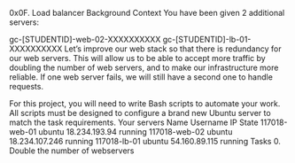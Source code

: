 0x0F. Load balancer
Background Context
You have been given 2 additional servers:

gc-[STUDENTID]-web-02-XXXXXXXXXX
gc-[STUDENTID]-lb-01-XXXXXXXXXX
Let’s improve our web stack so that there is redundancy for our web servers. This will allow us to be able to accept more traffic by doubling the number of web servers, and to make our infrastructure more reliable. If one web server fails, we will still have a second one to handle requests.

For this project, you will need to write Bash scripts to automate your work. All scripts must be designed to configure a brand new Ubuntu server to match the task requirements.
Your servers
Name	Username	IP	State
117018-web-01	ubuntu	18.234.193.94	running
117018-web-02	ubuntu	18.234.107.246	running
117018-lb-01	ubuntu	54.160.89.115	running
Tasks
0. Double the number of webservers
